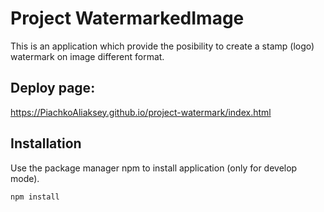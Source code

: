 # Project WatermarkedImage
This is an application which provide the posibility to create a stamp (logo) watermark on image different format.

## Deploy page: 
https://PiachkoAliaksey.github.io/project-watermark/index.html

## Installation

Use the package manager npm to install application (only for develop mode).

```bash
npm install
```
